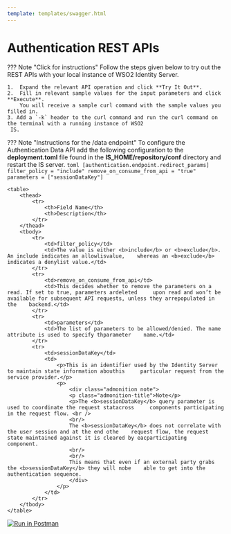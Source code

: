 ```yaml
---
template: templates/swagger.html
---
```


# Authentication REST APIs

??? Note "Click for instructions"
    Follow the steps given below to try out the REST APIs with your local instance of WSO2 Identity Server.

    1.  Expand the relevant API operation and click **Try It Out**.  
    2.  Fill in relevant sample values for the input parameters and click **Execute**. 
        You will receive a sample curl command with the sample values you filled in. 
    3. Add a `-k` header to the curl command and run the curl command on the terminal with a running instance of WSO2
     IS. 

??? Note "Instructions for the /data endpoint"
    To configure the Authentication Data API add the following configuration to the **deployment.toml** file found in the **IS_HOME/repository/conf** directory and restart the IS server.
    ```toml
    [authentication.endpoint.redirect_params]
    filter_policy = "include"
    remove_on_consume_from_api = "true"
    parameters = ["sessionDataKey"]
    ```

    <table>
        <thead>
            <tr>
                <th>Field Name</th>
                <th>Description</th>
            </tr>
        </thead>
        <tbody>
            <tr>
                <td>filter_policy</td>
                <td>The value is either <b>include</b> or <b>exclude</b>. An include indicates an allowlisvalue,    whereas an <b>exclude</b> indicates a denylist value.</td>
            </tr>
            <tr>
                <td>remove_on_consume_from_api</td>
                <td>This decides whether to remove the parameters on a read. If set to true, parameters ardeleted     upon read and won’t be available for subsequent API requests, unless they arrepopulated in the    backend.</td>
            </tr>
            <tr>
                <td>parameters</td>
                <td>The list of parameters to be allowed/denied. The name attribute is used to specify thparameter    name.</td>
            </tr>
            <tr>
                <td>sessionDataKey</td>
                <td>
                    <p>This is an identifier used by the Identity Server to maintain state information abouthis     particular request from the service provider.</p>
                    <p>
                        <div class="admonition note">
                        <p class="admonition-title">Note</p>
                        <p>The <b>sessionDataKey</b> query parameter is used to coordinate the request statacross     components participating in the request flow. <br />
                        <br/>
                        The <b>sessionDataKey</b> does not correlate with the user session and at the end othe    request flow, the request state maintained against it is cleared by eacparticipating    component.
                        <br/>
                        <br/>
                        This means that even if an external party grabs the <b>sessionDataKey</b> they will nobe    able to get into the authentication sequence.
                        </div>
                    </p>
                </td>
            </tr>
        </tbody>
    </table>

<div id="swagger-ui"></div>
<script>

  // Begin Swagger UI call region
  const ui = SwaggerUIBundle({
     url: "{{base_path}}/apis/restapis/authentication.yaml",
    dom_id: '#swagger-ui',
    deepLinking: true,
    validatorUrl: null,
    presets: [
      SwaggerUIBundle.presets.apis,
      SwaggerUIStandalonePreset
    ],
    plugins: [
      SwaggerUIBundle.plugins.DownloadUrl
    ],
    layout: "StandaloneLayout"
  })
  // End Swagger UI call region

   window.ui = ui
</script>

[![Run in Postman](https://run.pstmn.io/button.svg)](https://app.getpostman.com/run-collection/e3cb44d6e7031639576b)
